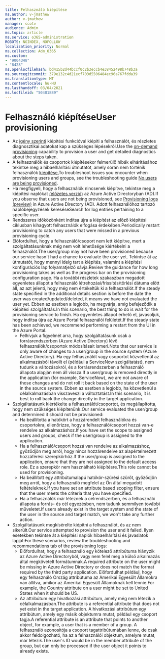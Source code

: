 ```yaml
---
title: Felhasználó kiépítése
ms.author: v-jmathew
author: v-jmathew
manager: scotv
audience: Admin
ms.topic: article
ms.service: o365-administration
ROBOTS: NOINDEX, NOFOLLOW
localization_priority: Normal
ms.collection: Adm_O365
ms.custom:
- "9004348"
- "8428"
ms.openlocfilehash: bd415b2d44bccf0c2b3eccb4e38452498b748b3a
ms.sourcegitcommit: 379e132c4d21ecf703d5506484ec96a767fdda39
ms.translationtype: MT
ms.contentlocale: hu-HU
ms.lasthandoff: 03/04/2021
ms.locfileid: "50481889"
---
```

# <a name="user-provisioning"></a><span data-ttu-id="272d9-102">Felhasználó kiépítése</span><span class="sxs-lookup"><span data-stu-id="272d9-102">User provisioning</span></span>

- <span data-ttu-id="272d9-103">Az [igény szerinti](https://docs.microsoft.com/azure/active-directory/app-provisioning/provision-on-demand) kiépítési funkcióval kiépíti a felhasználót, és részletes diagnosztikai adatokat kap a szükséges lépésekről.</span><span class="sxs-lookup"><span data-stu-id="272d9-103">Use the [on-demand provisioning](https://docs.microsoft.com/azure/active-directory/app-provisioning/provision-on-demand) capability to provision a user and get detailed diagnostics about the steps taken.</span></span>
- <span data-ttu-id="272d9-104">A felhasználók és csoportok kiépítésekor felmerülő hibák elhárításához tekintse meg a hibaelhárítási útmutatót, amely során nem történik felhasználók [kiépítése.](https://docs.microsoft.com/azure/active-directory/app-provisioning/application-provisioning-config-problem-no-users-provisioned)</span><span class="sxs-lookup"><span data-stu-id="272d9-104">To troubleshoot issues you encounter when provisioning users and groups, see the troubleshooting guide [No users are being provisioned](https://docs.microsoft.com/azure/active-directory/app-provisioning/application-provisioning-config-problem-no-users-provisioned).</span></span>
- <span data-ttu-id="272d9-105">Ha megfigyeli, hogy a felhasználók nincsenek kiépítve, tekintse meg a kiépítési naplókat [(előzetes verzió)](https://docs.microsoft.com/azure/active-directory/reports-monitoring/concept-provisioning-logs) az Azure Active Directoryban (AD).</span><span class="sxs-lookup"><span data-stu-id="272d9-105">If you observe that users are not being provisioned, see [Provisioning logs (preview)](https://docs.microsoft.com/azure/active-directory/reports-monitoring/concept-provisioning-logs) in Azure Active Directory (AD).</span></span> <span data-ttu-id="272d9-106">Adott felhasználóhoz tartozó naplóbejegyzések keresése</span><span class="sxs-lookup"><span data-stu-id="272d9-106">Search for log entries pertaining to a specific user.</span></span>
- <span data-ttu-id="272d9-107">Rendszeres időközönként indítsa újra a kiépítést az előző kiépítési ciklusban kihagyott felhasználók elfogása érdekében.</span><span class="sxs-lookup"><span data-stu-id="272d9-107">Periodically restart provisioning to catch any users that were missed in a previous provisioning cycle.</span></span>
- <span data-ttu-id="272d9-108">Előfordulhat, hogy a felhasználó/csoport nem lett kiépítve, mert a szolgáltatásunknak még nem volt lehetősége kiértékelni a felhasználót.</span><span class="sxs-lookup"><span data-stu-id="272d9-108">The user/group may not have been provisioned because our service hasn't had a chance to evaluate the user yet.</span></span> <span data-ttu-id="272d9-109">Tekintse át az útmutatót, hogy mennyi ideig tart a kiépítés, valamint a kiépítési konfigurációs lap folyamatjelző sávja.</span><span class="sxs-lookup"><span data-stu-id="272d9-109">Review the guidance for how long provisioning takes as well as the progress bar on the provisioning configuration page.</span></span> <span data-ttu-id="272d9-110">Ha a további részletek szakaszban megadott egyenletes állapot a felhasználó létrehozási/frissítés/törlési dátuma előtt áll, az azt jelenti, hogy még nem értékeltük ki a felhasználót.</span><span class="sxs-lookup"><span data-stu-id="272d9-110">If the steady state specified in the additional details section is before the date the user was created/updated/deleted, it means we have not evaluated the user yet.</span></span> <span data-ttu-id="272d9-111">Ebben az esetben a legjobb, ha megvárja, amíg befejeződik a kiépítési szolgáltatás.</span><span class="sxs-lookup"><span data-stu-id="272d9-111">In this scenario, the best thing to do is wait for the provisioning service to finish.</span></span> <span data-ttu-id="272d9-112">Ha egyenletes állapot érhető el, javasoljuk, hogy indítsa újra az Azure Portal felhasználói felületét.</span><span class="sxs-lookup"><span data-stu-id="272d9-112">If the steady state has been achieved, we recommend performing a restart from the UI in the Azure Portal.</span></span>
  - <span data-ttu-id="272d9-113">Felhívjuk a figyelmét arra, hogy szolgáltatásunk csak a forrásrendszerben (Azure Active Directory) lévő felhasználók/csoportok módosításait ismeri.</span><span class="sxs-lookup"><span data-stu-id="272d9-113">Note that our service is only aware of changes to a user/group in the source system (Azure Active Directory).</span></span> <span data-ttu-id="272d9-114">Ha egy felhasználót vagy csoportot közvetlenül az alkalmazásból távolít el (például a ServiceNow szolgáltatást), nem tudunk a változásokról, és a forrásrendszerben a felhasználó állapota alapján nem áll vissza.</span><span class="sxs-lookup"><span data-stu-id="272d9-114">If a user/group is removed directly in the application (for example, ServiceNow), we are not aware of those changes and do not roll it back based on the state of the user in the source system.</span></span> <span data-ttu-id="272d9-115">Ebben az esetben a legjobb, ha közvetlenül a célalkalmazásban visszaveszi a változtatást.</span><span class="sxs-lookup"><span data-stu-id="272d9-115">In this scenario, it is best to roll back the change directly in the target application.</span></span>
- <span data-ttu-id="272d9-116">Szolgáltatásunk kiértékelte a felhasználót/csoportot, és megállapította, hogy nem szükséges kiépítenünk:</span><span class="sxs-lookup"><span data-stu-id="272d9-116">Our service evaluated the user/group and determined it should not be provisioned:</span></span>
  - <span data-ttu-id="272d9-117">Ha beállította a hatókört a hozzárendelt felhasználókra és csoportokra, ellenőrizze, hogy a felhasználó/csoport hozzá van-e rendelve az alkalmazáshoz.</span><span class="sxs-lookup"><span data-stu-id="272d9-117">If you have set the scope to assigned users and groups, check if the user/group is assigned to the application.</span></span>
  - <span data-ttu-id="272d9-118">Ha a felhasználó/csoport hozzá van rendelve az alkalmazáshoz, győződjön meg arról, hogy nincs hozzárendelve az alapértelmezett hozzáférési szerepkörhöz.</span><span class="sxs-lookup"><span data-stu-id="272d9-118">If the user/group is assigned to the application, ensure that they are not assigned to the default access role.</span></span> <span data-ttu-id="272d9-119">Ez a szerepkör nem használható kiépítésre.</span><span class="sxs-lookup"><span data-stu-id="272d9-119">This role cannot be used for provisioning.</span></span>
  - <span data-ttu-id="272d9-120">Ha beállított egy attribútumalapú hatókör-szűrési szűrőt, győződjön meg arról, hogy a felhasználó megfelel az Ön által megadott feltételeknek.</span><span class="sxs-lookup"><span data-stu-id="272d9-120">If you have set an attribute based scoping filter, ensure that the user meets the criteria that you have specified.</span></span>
  - <span data-ttu-id="272d9-121">Ha a felhasználók már léteznek a célrendszerben, és a felhasználó állapota a forrás- és cél egyezésben, nem tudunk semmilyen további műveletet.</span><span class="sxs-lookup"><span data-stu-id="272d9-121">If users already exist in the target system and the state of the user in the source and target match, we won't take any further action.</span></span>
- <span data-ttu-id="272d9-122">Szolgáltatásunk megkísérelte kiépítni a felhasználót, és az nem sikerült.</span><span class="sxs-lookup"><span data-stu-id="272d9-122">Our service attempted to provision the user and it failed.</span></span> <span data-ttu-id="272d9-123">Ilyen esetekben tekintse át a kiépítési naplók hibaelhárítási és javaslatok lapját:</span><span class="sxs-lookup"><span data-stu-id="272d9-123">For these scenarios, review the troubleshooting and recommendations tab of the provisioning logs:</span></span>
  - <span data-ttu-id="272d9-124">Előfordulhat, hogy a felhasználó egy kötelező attribútuma hiányzik az Azure Active Directoryból, vagy nem felel meg a külső alkalmazás által megkövetelt formátumnak.</span><span class="sxs-lookup"><span data-stu-id="272d9-124">A required attribute on the user might be missing in Azure Active Directory or does not match the format required by the third party application.</span></span> <span data-ttu-id="272d9-125">Előfordulhat például, hogy egy felhasználó Ország attribútuma az Amerikai Egyesült Államokra van állítva, amikor az Amerikai Egyesült Államoknak kell lennie.</span><span class="sxs-lookup"><span data-stu-id="272d9-125">For example, the Country attribute on a user might be set to United States when it should be US.</span></span>
  - <span data-ttu-id="272d9-126">Az attribútum egy hivatkozási attribútum, amely még nem létezik a célalkalmazásban.</span><span class="sxs-lookup"><span data-stu-id="272d9-126">The attribute is a referential attribute that does not yet exist in the target application.</span></span> <span data-ttu-id="272d9-127">A hivatkozási attribútum egy attribútum, amely egy másik objektumra mutat, például egy csoport tagja.</span><span class="sxs-lookup"><span data-stu-id="272d9-127">A referential attribute is an attribute that points to another object, for example, a user that is a member of a group.</span></span> <span data-ttu-id="272d9-128">A felhasználó azonosítója a csoport tagattribútumában lenne, de csak akkor feldolgozható, ha az a felhasználói objektum, amelyre mutat, már létezik.</span><span class="sxs-lookup"><span data-stu-id="272d9-128">The user's ID would be in the member attribute of the group, but can only be processed if the user object it points to already exists.</span></span>
